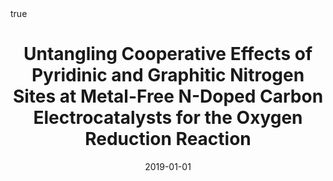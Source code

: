 ---
id: behanUntanglingCooperativeEffects2019
title: Untangling Cooperative Effects of Pyridinic and Graphitic Nitrogen Sites at
  Metal-Free N-Doped Carbon Electrocatalysts for the Oxygen Reduction Reaction
date: '2019-01-01'
authors:
- Behan, James A. and Mates-Torres, Eric and Stamatin, Serban N. and Domínguez, Carlota
  and Iannaci, Alessandro and Fleischer, Karsten and Hoque, Md Khairul and Perova,
  Tatiana S. and García-Melchor, Max and Colavita, Paula E.
doi: 10.1002/smll.201902081
publication: 'In: *Small* 15'
publication_types:
- '1'
selected: false
tags: []
projects: []
math: true
url: '"https://doi.org/10.1002/smll.201902081"'
external: true

---